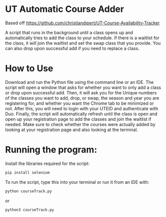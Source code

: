 # UT Automatic Course Adder
Based off https://github.com/christiandipert/UT-Course-Availability-Tracker

A script that runs in the background until a class opens up and automatically tries to add the class to your schedule. If there is a waitlist for the class, it will join the waitlist and set the swap class that you provide. You can also drop upon successful add if you need to replace a class.

# How to Use
Download and run the Python file using the command line or an IDE. The script will open a window that asks for whether you want to only add a class or drop upon successful add. Then, it will ask you for the Unique numbers of the classes you want to add, drop, or swap, the season and year you are registering for, and whether you want the Chrome tab to be minimized or not. After this, you will need to login with your UTEID and authenticate with Duo. Finally, the script will automatically refresh until the class is open and open up your registration page to add the classes and join the waitlist if needed. Make sure to check whether the courses were actually added by looking at your registration page and also looking at the terminal.

# Running the program:

Install the libraries required for the script:
```python
pip install selenium
```

To run the script, type this into your terminal or run it from an IDE with:
```python
python courseTrack.py
```
or
```python
python3 courseTrack.py
```


